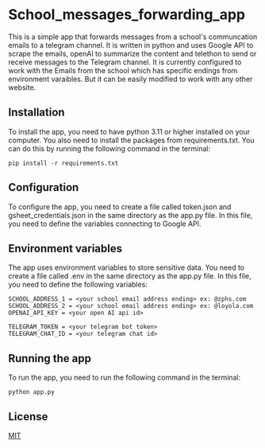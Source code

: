 # School_messages_forwarding_app
This is a simple app that forwards messages from a school's communcation emails to a telegram channel. It is written in python and uses Google API to scrape the emails, openAI to summarize the content and  telethon to send or receive messages to the Telegram channel. It is currently configured to work with the Emails from the school which has specific endings from environment varaibles. But it can be easily modified to work with any other website.

## Installation
To install the app, you need to have python 3.11 or higher installed on your computer. You also need to install the packages from requirements.txt. You can do this by running the following command in the terminal:
```
pip install -r requirements.txt
```

## Configuration
To configure the app, you need to create a file called token.json and gsheet_credentials.json in the same directory as the app.py file. In this file, you need to define the variables connecting to Google API.

## Environment variables
The app uses environment variables to store sensitive data. You need to create a file called .env in the same directory as the app.py file. In this file, you need to define the following variables:
```
SCHOOL_ADDRESS_1 = <your school email address ending> ex: @zphs.com
SCHOOL_ADDRESS_2 = <your school email address ending> ex: @loyola.com
OPENAI_API_KEY = <your open AI api id>

TELEGRAM_TOKEN = <your telegram bot token>
TELEGRAM_CHAT_ID = <your telegram chat id>
```

## Running the app
To run the app, you need to run the following command in the terminal:
```
python app.py 
```

## License
[MIT](https://choosealicense.com/licenses/mit/)
